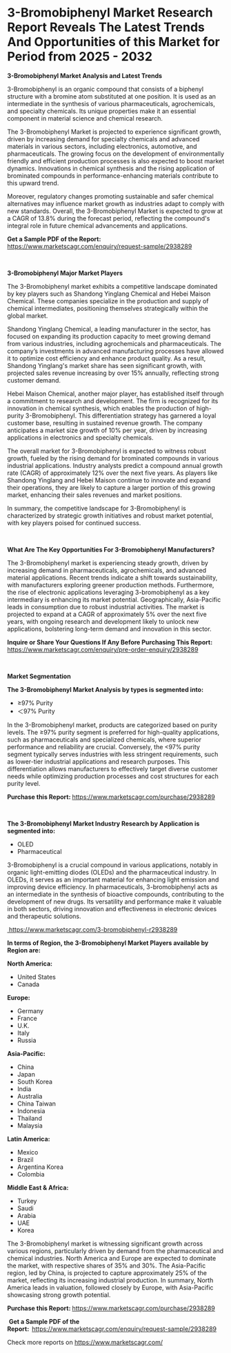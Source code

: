 <p><h1>3-Bromobiphenyl Market Research Report Reveals The Latest Trends And Opportunities of this Market for Period from 2025 - 2032</h1></p><p><strong>3-Bromobiphenyl Market Analysis and Latest Trends</strong></p>
<p><p>3-Bromobiphenyl is an organic compound that consists of a biphenyl structure with a bromine atom substituted at one position. It is used as an intermediate in the synthesis of various pharmaceuticals, agrochemicals, and specialty chemicals. Its unique properties make it an essential component in material science and chemical research.</p><p>The 3-Bromobiphenyl Market is projected to experience significant growth, driven by increasing demand for specialty chemicals and advanced materials in various sectors, including electronics, automotive, and pharmaceuticals. The growing focus on the development of environmentally friendly and efficient production processes is also expected to boost market dynamics. Innovations in chemical synthesis and the rising application of brominated compounds in performance-enhancing materials contribute to this upward trend.</p><p>Moreover, regulatory changes promoting sustainable and safer chemical alternatives may influence market growth as industries adapt to comply with new standards. Overall, the 3-Bromobiphenyl Market is expected to grow at a CAGR of 13.8% during the forecast period, reflecting the compound's integral role in future chemical advancements and applications.</p></p>
<p><strong>Get a Sample PDF of the Report:&nbsp;</strong> <a href="https://www.marketscagr.com/enquiry/request-sample/2938289?utm_campaign=3198&utm_medium=2&utm_source=Github&utm_content=ia&utm_term=15032025&utm_id=3-bromobiphenyl">https://www.marketscagr.com/enquiry/request-sample/2938289</a></p>
<p>&nbsp;</p>
<p><strong>3-Bromobiphenyl Major Market Players</strong></p>
<p><p>The 3-Bromobiphenyl market exhibits a competitive landscape dominated by key players such as Shandong Yinglang Chemical and Hebei Maison Chemical. These companies specialize in the production and supply of chemical intermediates, positioning themselves strategically within the global market.</p><p>Shandong Yinglang Chemical, a leading manufacturer in the sector, has focused on expanding its production capacity to meet growing demand from various industries, including agrochemicals and pharmaceuticals. The company’s investments in advanced manufacturing processes have allowed it to optimize cost efficiency and enhance product quality. As a result, Shandong Yinglang's market share has seen significant growth, with projected sales revenue increasing by over 15% annually, reflecting strong customer demand.</p><p>Hebei Maison Chemical, another major player, has established itself through a commitment to research and development. The firm is recognized for its innovation in chemical synthesis, which enables the production of high-purity 3-Bromobiphenyl. This differentiation strategy has garnered a loyal customer base, resulting in sustained revenue growth. The company anticipates a market size growth of 10% per year, driven by increasing applications in electronics and specialty chemicals.</p><p>The overall market for 3-Bromobiphenyl is expected to witness robust growth, fueled by the rising demand for brominated compounds in various industrial applications. Industry analysts predict a compound annual growth rate (CAGR) of approximately 12% over the next five years. As players like Shandong Yinglang and Hebei Maison continue to innovate and expand their operations, they are likely to capture a larger portion of this growing market, enhancing their sales revenues and market positions. </p><p>In summary, the competitive landscape for 3-Bromobiphenyl is characterized by strategic growth initiatives and robust market potential, with key players poised for continued success.</p></p>
<p>&nbsp;</p>
<p><strong>What Are The Key Opportunities For 3-Bromobiphenyl Manufacturers?</strong></p>
<p><p>The 3-Bromobiphenyl market is experiencing steady growth, driven by increasing demand in pharmaceuticals, agrochemicals, and advanced material applications. Recent trends indicate a shift towards sustainability, with manufacturers exploring greener production methods. Furthermore, the rise of electronic applications leveraging 3-bromobiphenyl as a key intermediary is enhancing its market potential. Geographically, Asia-Pacific leads in consumption due to robust industrial activities. The market is projected to expand at a CAGR of approximately 5% over the next five years, with ongoing research and development likely to unlock new applications, bolstering long-term demand and innovation in this sector.</p></p>
<p><strong>Inquire or Share Your Questions If Any Before Purchasing This Report:</strong> <a href="https://www.marketscagr.com/enquiry/pre-order-enquiry/2938289?utm_campaign=3198&utm_medium=2&utm_source=Github&utm_content=ia&utm_term=15032025&utm_id=3-bromobiphenyl">https://www.marketscagr.com/enquiry/pre-order-enquiry/2938289</a></p>
<p>&nbsp;</p>
<p><strong>Market Segmentation</strong></p>
<p><strong>The 3-Bromobiphenyl Market Analysis by types is segmented into:</strong></p>
<p><ul><li>≥97% Purity</li><li>＜97% Purity</li></ul></p>
<p><p>In the 3-Bromobiphenyl market, products are categorized based on purity levels. The ≥97% purity segment is preferred for high-quality applications, such as pharmaceuticals and specialized chemicals, where superior performance and reliability are crucial. Conversely, the <97% purity segment typically serves industries with less stringent requirements, such as lower-tier industrial applications and research purposes. This differentiation allows manufacturers to effectively target diverse customer needs while optimizing production processes and cost structures for each purity level.</p></p>
<p><strong>Purchase this Report:&nbsp;</strong><a href="https://www.marketscagr.com/purchase/2938289?utm_campaign=3198&utm_medium=2&utm_source=Github&utm_content=ia&utm_term=15032025&utm_id=3-bromobiphenyl">https://www.marketscagr.com/purchase/2938289</a></p>
<p>&nbsp;</p>
<p><strong>The 3-Bromobiphenyl Market Industry Research by Application is segmented into:</strong></p>
<p><ul><li>OLED</li><li>Pharmaceutical</li></ul></p>
<p><p>3-Bromobiphenyl is a crucial compound in various applications, notably in organic light-emitting diodes (OLEDs) and the pharmaceutical industry. In OLEDs, it serves as an important material for enhancing light emission and improving device efficiency. In pharmaceuticals, 3-bromobiphenyl acts as an intermediate in the synthesis of bioactive compounds, contributing to the development of new drugs. Its versatility and performance make it valuable in both sectors, driving innovation and effectiveness in electronic devices and therapeutic solutions.</p></p>
<p><a href="https://www.marketscagr.com/3-bromobiphenyl-r2938289?utm_campaign=3198&utm_medium=2&utm_source=Github&utm_content=ia&utm_term=15032025&utm_id=3-bromobiphenyl">&nbsp;https://www.marketscagr.com/3-bromobiphenyl-r2938289</a></p>
<p><strong>In terms of Region, the 3-Bromobiphenyl Market Players available by Region are:</strong></p>
<p>
    <p> <strong> North America: </strong>
        <ul>
            <li>United States</li>
            <li>Canada</li>
        </ul>
        </p> 
    <p> <strong> Europe: </strong>
        <ul>
            <li>Germany</li>
            <li>France</li>
            <li>U.K.</li>
            <li>Italy</li>
            <li>Russia</li>
        </ul>
        </p> 
    <p> <strong> Asia-Pacific: </strong>
        <ul>
            <li>China</li>
            <li>Japan</li>
            <li>South Korea</li>
            <li>India</li>
            <li>Australia</li>
            <li>China Taiwan</li>
            <li>Indonesia</li>
            <li>Thailand</li>
            <li>Malaysia</li>
        </ul>
        </p> 
    <p> <strong> Latin America: </strong>
        <ul>
            <li>Mexico</li>
            <li>Brazil</li>
            <li>Argentina Korea</li>
            <li>Colombia</li>
        </ul>
        </p> 
    <p> <strong> Middle East & Africa: </strong>
        <ul>
            <li>Turkey</li>
            <li>Saudi</li>
            <li>Arabia</li>
            <li>UAE</li>
            <li>Korea</li>
        </ul>
    </p>
    </p>
<p><p>The 3-Bromobiphenyl market is witnessing significant growth across various regions, particularly driven by demand from the pharmaceutical and chemical industries. North America and Europe are expected to dominate the market, with respective shares of 35% and 30%. The Asia-Pacific region, led by China, is projected to capture approximately 25% of the market, reflecting its increasing industrial production. In summary, North America leads in valuation, followed closely by Europe, with Asia-Pacific showcasing strong growth potential.</p></p>
<p><strong>Purchase this Report: </strong><a href="https://www.marketscagr.com/purchase/2938289?utm_campaign=3198&utm_medium=2&utm_source=Github&utm_content=ia&utm_term=15032025&utm_id=3-bromobiphenyl">https://www.marketscagr.com/purchase/2938289</a></p>
<p>&nbsp;<strong>Get a Sample PDF of the Report:&nbsp;&nbsp;</strong><a href="https://www.marketscagr.com/enquiry/request-sample/2938289?utm_campaign=3198&utm_medium=2&utm_source=Github&utm_content=ia&utm_term=15032025&utm_id=3-bromobiphenyl">https://www.marketscagr.com/enquiry/request-sample/2938289</a></p>
<p><strong></strong></p>
<p>Check more reports on <a href="https://www.marketscagr.com/?utm_campaign=3198&utm_medium=2&utm_source=Github&utm_content=ia&utm_term=15032025&utm_id=3-bromobiphenyl">https://www.marketscagr.com/</a></p>
